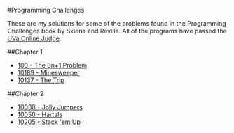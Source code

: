 #Programming Challenges

These are my solutions for some of the problems found in the Programming Challenges book by Skiena and Revilla. All of the programs have passed the [UVa Online Judge](https://uva.onlinejudge.org/).

##Chapter 1
- [100 - The 3n+1 Problem](https://uva.onlinejudge.org/index.php?option=com_onlinejudge&Itemid=8&category=29&page=show_problem&problem=36)
- [10189 - Minesweeper](https://uva.onlinejudge.org/index.php?option=com_onlinejudge&Itemid=8&category=29&page=show_problem&problem=1130)
- [10137 - The Trip](https://uva.onlinejudge.org/index.php?option=com_onlinejudge&Itemid=8&category=29&page=show_problem&problem=1078)


##Chapter 2
- [10038 - Jolly Jumpers](https://uva.onlinejudge.org/index.php?option=com_onlinejudge&Itemid=8&category=30&page=show_problem&problem=979)
- [10050 - Hartals](https://uva.onlinejudge.org/index.php?option=com_onlinejudge&Itemid=8&category=30&page=show_problem&problem=991)
- [10205 - Stack 'em Up](https://uva.onlinejudge.org/index.php?option=com_onlinejudge&Itemid=8&category=30&page=show_problem&problem=1146)